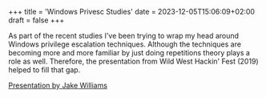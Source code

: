 +++
title = 'Windows Privesc Studies'
date = 2023-12-05T15:06:09+02:00
draft = false
+++

As part of the recent studies I've been trying to wrap my head around Windows 
privilege escalation techniques. Although the techniques are becoming more and 
more familiar by just doing repetitions theory plays a role as well. Therefore,
the presentation from Wild West Hackin' Fest (2019) helped to fill that gap. 

[Presentation by Jake Williams](https://www.youtube.com/watch?v=SHdM197sbIE)
